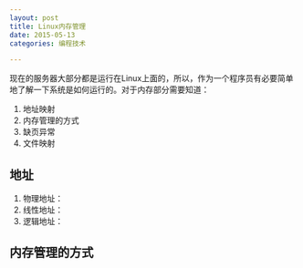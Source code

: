 ```yaml
---
layout: post
title: Linux内存管理
date: 2015-05-13
categories: 编程技术

---
```


现在的服务器大部分都是运行在Linux上面的，所以，作为一个程序员有必要简单地了解一下系统是如何运行的。对于内存部分需要知道：

1. 地址映射
2. 内存管理的方式
3. 缺页异常
4. 文件映射

## 地址

1. 物理地址：
2. 线性地址：
3. 逻辑地址：


## 内存管理的方式






